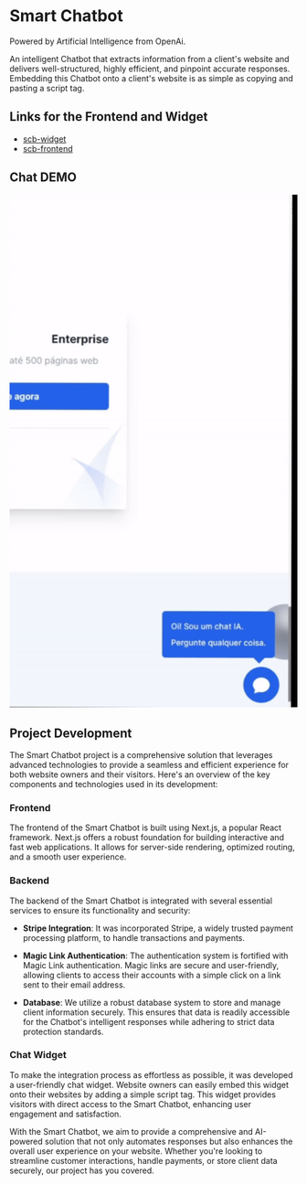 # Smart Chatbot

Powered by Artificial Intelligence from OpenAi.

An intelligent Chatbot that extracts information from a client's website and delivers well-structured, highly efficient, and pinpoint accurate responses. Embedding this Chatbot onto a client's website is as simple as copying and pasting a script tag.

## Links for the Frontend and Widget

- [scb-widget](https://github.com/lucasfeklein/scb-widget)
- [scb-frontend](https://github.com/lucasfeklein/scb-frontend)

## Chat DEMO

![Chatbot gif](./scbgif.gif)

## Project Development

The Smart Chatbot project is a comprehensive solution that leverages advanced technologies to provide a seamless and efficient experience for both website owners and their visitors. Here's an overview of the key components and technologies used in its development:

### Frontend

The frontend of the Smart Chatbot is built using Next.js, a popular React framework. Next.js offers a robust foundation for building interactive and fast web applications. It allows for server-side rendering, optimized routing, and a smooth user experience.

### Backend

The backend of the Smart Chatbot is integrated with several essential services to ensure its functionality and security:

- **Stripe Integration**: It was incorporated Stripe, a widely trusted payment processing platform, to handle transactions and payments.

- **Magic Link Authentication**: The authentication system is fortified with Magic Link authentication. Magic links are secure and user-friendly, allowing clients to access their accounts with a simple click on a link sent to their email address.

- **Database**: We utilize a robust database system to store and manage client information securely. This ensures that data is readily accessible for the Chatbot's intelligent responses while adhering to strict data protection standards.

### Chat Widget

To make the integration process as effortless as possible, it was developed a user-friendly chat widget. Website owners can easily embed this widget onto their websites by adding a simple script tag. This widget provides visitors with direct access to the Smart Chatbot, enhancing user engagement and satisfaction.

With the Smart Chatbot, we aim to provide a comprehensive and AI-powered solution that not only automates responses but also enhances the overall user experience on your website. Whether you're looking to streamline customer interactions, handle payments, or store client data securely, our project has you covered.
